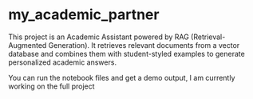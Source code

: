 # my_academic_partner

This project is an Academic Assistant powered by RAG (Retrieval-Augmented Generation).
It retrieves relevant documents from a vector database and combines them with student-styled examples to generate personalized academic answers.

You can run the notebook files and get a demo output, I am currently working on the full project
